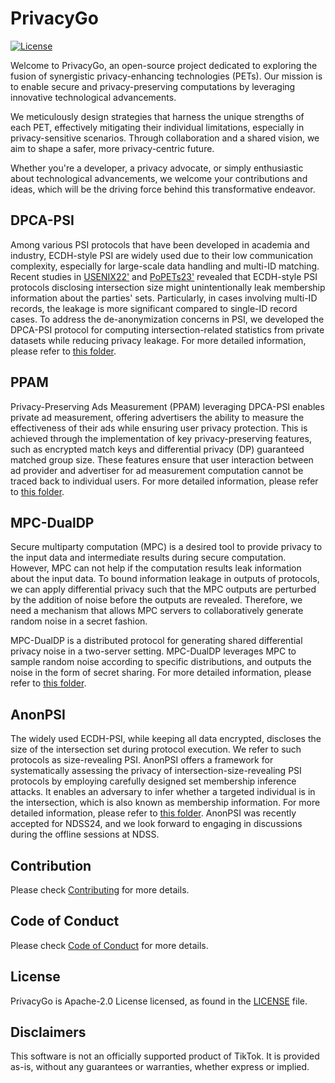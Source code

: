 # PrivacyGo
[![License](https://img.shields.io/badge/license-Apache%202-blue.svg)](LICENSE)

Welcome to PrivacyGo, an open-source project dedicated to exploring the fusion of synergistic privacy-enhancing technologies (PETs). Our mission is to enable secure and privacy-preserving computations by leveraging innovative technological advancements.

We meticulously design strategies that harness the unique strengths of each PET, effectively mitigating their individual limitations, especially in privacy-sensitive scenarios. Through collaboration and a shared vision, we aim to shape a safer, more privacy-centric future.

Whether you're a developer, a privacy advocate, or simply enthusiastic about technological advancements, we welcome your contributions and ideas, which will be the driving force behind this transformative endeavor.

## DPCA-PSI

Among various PSI protocols that have been developed in academia and industry, ECDH-style PSI are widely used due to their low communication complexity, especially for large-scale data handling and multi-ID matching. Recent studies in [USENIX22'](https://www.usenix.org/system/files/sec22-guo.pdf) and [PoPETs23'](https://petsymposium.org/popets/2023/popets-2023-0043.pdf) revealed that ECDH-style PSI protocols disclosing intersection size might unintentionally leak membership information about the parties' sets. Particularly, in cases involving multi-ID records, the leakage is more significant compared to single-ID record cases. To address the de-anonymization concerns in PSI, we developed the DPCA-PSI protocol for computing intersection-related statistics from private datasets while reducing privacy leakage. For more detailed information, please refer to [this folder](./dpca-psi).

## PPAM

Privacy-Preserving Ads Measurement (PPAM) leveraging DPCA-PSI enables private ad measurement, offering advertisers the ability to measure the effectiveness of their ads while ensuring user privacy protection. This is achieved through the implementation of key privacy-preserving features, such as encrypted match keys and differential privacy (DP) guaranteed matched group size. These features ensure that user interaction between ad provider and advertiser for ad measurement computation cannot be traced back to individual users. For more detailed information, please refer to [this folder](./ppam).

## MPC-DualDP
Secure multiparty computation (MPC) is a desired tool to provide privacy to the input data and intermediate results during secure computation. However, MPC can not help if the computation results leak information about the input data. To bound information leakage in outputs of protocols, we can apply differential privacy such that the MPC outputs are perturbed by the addition of noise before the outputs are revealed. Therefore, we need a mechanism that allows MPC servers to collaboratively generate random noise in a secret fashion.

MPC-DualDP is a distributed protocol for generating shared differential privacy noise in a two-server setting. MPC-DualDP leverages MPC to sample random noise according to specific distributions, and outputs the noise in the form of secret sharing.  For more detailed information, please refer to [this folder](./mpc-dualdp).

## AnonPSI
The widely used ECDH-PSI, while keeping all data encrypted, discloses the size of the intersection set during protocol execution. We refer to such protocols as size-revealing PSI. AnonPSI offers a framework for systematically assessing the privacy of intersection-size-revealing PSI protocols by employing carefully designed set membership inference attacks. It enables an adversary to infer whether a targeted individual is in the intersection, which is also known as membership information. For more detailed information, please refer to [this folder](./anonpsi). AnonPSI was recently accepted for NDSS24, and we look forward to engaging in discussions during the offline sessions at NDSS.

## Contribution

Please check [Contributing](CONTRIBUTING.md) for more details.

## Code of Conduct

Please check [Code of Conduct](CODE_OF_CONDUCT.md) for more details.

## License

PrivacyGo is Apache-2.0 License licensed, as found in the [LICENSE](LICENSE) file.

## Disclaimers

This software is not an officially supported product of TikTok. It is provided as-is, without any guarantees or warranties, whether express or implied.
